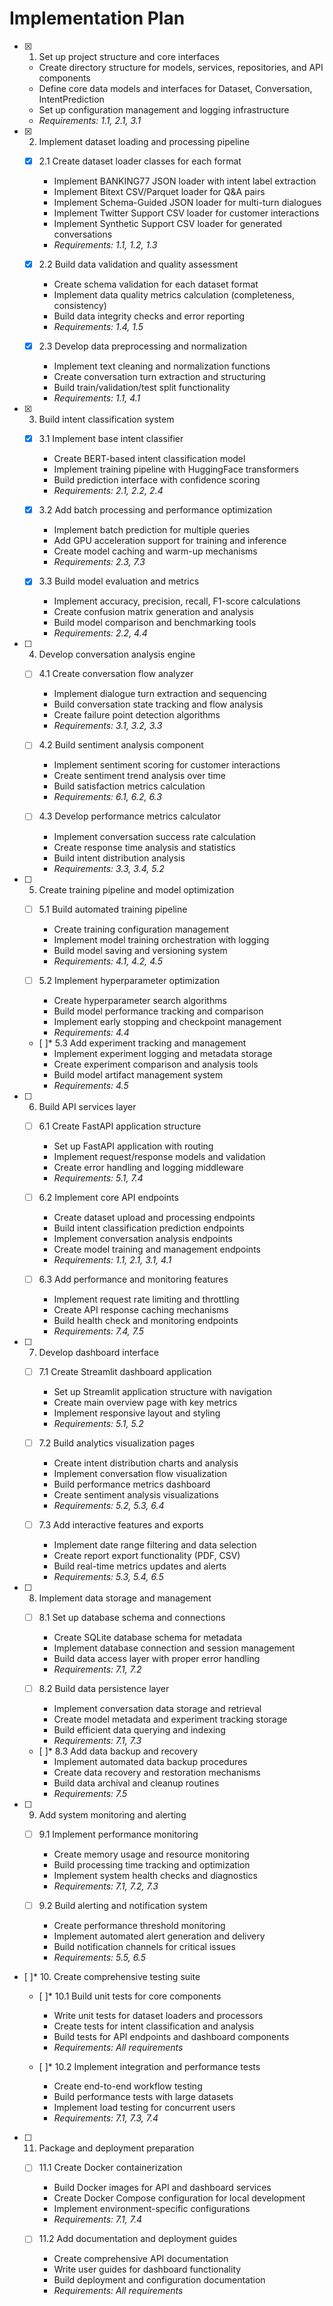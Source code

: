 # Implementation Plan

- [x] 1. Set up project structure and core interfaces
  - Create directory structure for models, services, repositories, and API components
  - Define core data models and interfaces for Dataset, Conversation, IntentPrediction
  - Set up configuration management and logging infrastructure
  - _Requirements: 1.1, 2.1, 3.1_

- [x] 2. Implement dataset loading and processing pipeline
  - [x] 2.1 Create dataset loader classes for each format
    - Implement BANKING77 JSON loader with intent label extraction
    - Implement Bitext CSV/Parquet loader for Q&A pairs
    - Implement Schema-Guided JSON loader for multi-turn dialogues
    - Implement Twitter Support CSV loader for customer interactions
    - Implement Synthetic Support CSV loader for generated conversations
    - _Requirements: 1.1, 1.2, 1.3_

  - [x] 2.2 Build data validation and quality assessment
    - Create schema validation for each dataset format
    - Implement data quality metrics calculation (completeness, consistency)
    - Build data integrity checks and error reporting
    - _Requirements: 1.4, 1.5_

  - [x] 2.3 Develop data preprocessing and normalization
    - Implement text cleaning and normalization functions
    - Create conversation turn extraction and structuring
    - Build train/validation/test split functionality
    - _Requirements: 1.1, 4.1_

- [x] 3. Build intent classification system
  - [x] 3.1 Implement base intent classifier
    - Create BERT-based intent classification model
    - Implement training pipeline with HuggingFace transformers
    - Build prediction interface with confidence scoring
    - _Requirements: 2.1, 2.2, 2.4_

  - [x] 3.2 Add batch processing and performance optimization
    - Implement batch prediction for multiple queries
    - Add GPU acceleration support for training and inference
    - Create model caching and warm-up mechanisms
    - _Requirements: 2.3, 7.3_

  - [x] 3.3 Build model evaluation and metrics
    - Implement accuracy, precision, recall, F1-score calculations
    - Create confusion matrix generation and analysis
    - Build model comparison and benchmarking tools
    - _Requirements: 2.2, 4.4_

- [ ] 4. Develop conversation analysis engine
  - [ ] 4.1 Create conversation flow analyzer
    - Implement dialogue turn extraction and sequencing
    - Build conversation state tracking and flow analysis
    - Create failure point detection algorithms
    - _Requirements: 3.1, 3.2, 3.3_

  - [ ] 4.2 Build sentiment analysis component
    - Implement sentiment scoring for customer interactions
    - Create sentiment trend analysis over time
    - Build satisfaction metrics calculation
    - _Requirements: 6.1, 6.2, 6.3_

  - [ ] 4.3 Develop performance metrics calculator
    - Implement conversation success rate calculation
    - Create response time analysis and statistics
    - Build intent distribution analysis
    - _Requirements: 3.3, 3.4, 5.2_

- [ ] 5. Create training pipeline and model optimization
  - [ ] 5.1 Build automated training pipeline
    - Create training configuration management
    - Implement model training orchestration with logging
    - Build model saving and versioning system
    - _Requirements: 4.1, 4.2, 4.5_

  - [ ] 5.2 Implement hyperparameter optimization
    - Create hyperparameter search algorithms
    - Build model performance tracking and comparison
    - Implement early stopping and checkpoint management
    - _Requirements: 4.4_

  - [ ]* 5.3 Add experiment tracking and management
    - Implement experiment logging and metadata storage
    - Create experiment comparison and analysis tools
    - Build model artifact management system
    - _Requirements: 4.5_

- [ ] 6. Build API services layer
  - [ ] 6.1 Create FastAPI application structure
    - Set up FastAPI application with routing
    - Implement request/response models and validation
    - Create error handling and logging middleware
    - _Requirements: 5.1, 7.4_

  - [ ] 6.2 Implement core API endpoints
    - Create dataset upload and processing endpoints
    - Build intent classification prediction endpoints
    - Implement conversation analysis endpoints
    - Create model training and management endpoints
    - _Requirements: 1.1, 2.1, 3.1, 4.1_

  - [ ] 6.3 Add performance and monitoring features
    - Implement request rate limiting and throttling
    - Create API response caching mechanisms
    - Build health check and monitoring endpoints
    - _Requirements: 7.4, 7.5_

- [ ] 7. Develop dashboard interface
  - [ ] 7.1 Create Streamlit dashboard application
    - Set up Streamlit application structure with navigation
    - Create main overview page with key metrics
    - Implement responsive layout and styling
    - _Requirements: 5.1, 5.2_

  - [ ] 7.2 Build analytics visualization pages
    - Create intent distribution charts and analysis
    - Implement conversation flow visualization
    - Build performance metrics dashboard
    - Create sentiment analysis visualizations
    - _Requirements: 5.2, 5.3, 6.4_

  - [ ] 7.3 Add interactive features and exports
    - Implement date range filtering and data selection
    - Create report export functionality (PDF, CSV)
    - Build real-time metrics updates and alerts
    - _Requirements: 5.3, 5.4, 6.5_

- [ ] 8. Implement data storage and management
  - [ ] 8.1 Set up database schema and connections
    - Create SQLite database schema for metadata
    - Implement database connection and session management
    - Build data access layer with proper error handling
    - _Requirements: 7.1, 7.2_

  - [ ] 8.2 Build data persistence layer
    - Implement conversation data storage and retrieval
    - Create model metadata and experiment tracking storage
    - Build efficient data querying and indexing
    - _Requirements: 7.1, 7.3_

  - [ ]* 8.3 Add data backup and recovery
    - Implement automated data backup procedures
    - Create data recovery and restoration mechanisms
    - Build data archival and cleanup routines
    - _Requirements: 7.5_

- [ ] 9. Add system monitoring and alerting
  - [ ] 9.1 Implement performance monitoring
    - Create memory usage and resource monitoring
    - Build processing time tracking and optimization
    - Implement system health checks and diagnostics
    - _Requirements: 7.1, 7.2, 7.3_

  - [ ] 9.2 Build alerting and notification system
    - Create performance threshold monitoring
    - Implement automated alert generation and delivery
    - Build notification channels for critical issues
    - _Requirements: 5.5, 6.5_

- [ ]* 10. Create comprehensive testing suite
  - [ ]* 10.1 Build unit tests for core components
    - Write unit tests for dataset loaders and processors
    - Create tests for intent classification and analysis
    - Build tests for API endpoints and dashboard components
    - _Requirements: All requirements_

  - [ ]* 10.2 Implement integration and performance tests
    - Create end-to-end workflow testing
    - Build performance tests with large datasets
    - Implement load testing for concurrent users
    - _Requirements: 7.1, 7.3, 7.4_

- [ ] 11. Package and deployment preparation
  - [ ] 11.1 Create Docker containerization
    - Build Docker images for API and dashboard services
    - Create Docker Compose configuration for local development
    - Implement environment-specific configurations
    - _Requirements: 7.1, 7.4_

  - [ ] 11.2 Add documentation and deployment guides
    - Create comprehensive API documentation
    - Write user guides for dashboard functionality
    - Build deployment and configuration documentation
    - _Requirements: All requirements_
